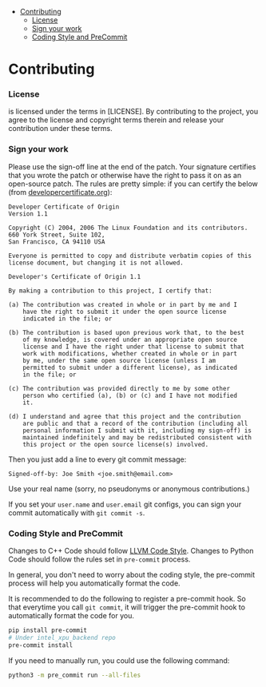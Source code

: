 - [Contributing](#contributing)
    - [License](#license)
    - [Sign your work](#sign-your-work)
    - [Coding Style and PreCommit](#coding-style-and-precommit)


# Contributing

### License

<PROJECT NAME> is licensed under the terms in [LICENSE]<link to license file in repo>. By contributing to the project, you agree to the license and copyright terms therein and release your contribution under these terms.

### Sign your work

Please use the sign-off line at the end of the patch. Your signature certifies that you wrote the patch or otherwise have the right to pass it on as an open-source patch. The rules are pretty simple: if you can certify
the below (from [developercertificate.org](http://developercertificate.org/)):

```
Developer Certificate of Origin
Version 1.1

Copyright (C) 2004, 2006 The Linux Foundation and its contributors.
660 York Street, Suite 102,
San Francisco, CA 94110 USA

Everyone is permitted to copy and distribute verbatim copies of this
license document, but changing it is not allowed.

Developer's Certificate of Origin 1.1

By making a contribution to this project, I certify that:

(a) The contribution was created in whole or in part by me and I
    have the right to submit it under the open source license
    indicated in the file; or

(b) The contribution is based upon previous work that, to the best
    of my knowledge, is covered under an appropriate open source
    license and I have the right under that license to submit that
    work with modifications, whether created in whole or in part
    by me, under the same open source license (unless I am
    permitted to submit under a different license), as indicated
    in the file; or

(c) The contribution was provided directly to me by some other
    person who certified (a), (b) or (c) and I have not modified
    it.

(d) I understand and agree that this project and the contribution
    are public and that a record of the contribution (including all
    personal information I submit with it, including my sign-off) is
    maintained indefinitely and may be redistributed consistent with
    this project or the open source license(s) involved.
```

Then you just add a line to every git commit message:

    Signed-off-by: Joe Smith <joe.smith@email.com>

Use your real name (sorry, no pseudonyms or anonymous contributions.)

If you set your `user.name` and `user.email` git configs, you can sign your
commit automatically with `git commit -s`.

### Coding Style and PreCommit
Changes to C++ Code should follow [LLVM Code Style](https://llvm.org/docs/CodingStandards.html). Changes to Python Code should follow the rules set in `pre-commit` process.

In general, you don't need to worry about the coding style, the pre-commit process will help you automatically format the code.

It is recommended to do the following to register a pre-commit hook. So that everytime you call `git commit`, it will trigger the pre-commit hook to automatically format the code for you.

```Bash
pip install pre-commit
# Under intel_xpu_backend repo
pre-commit install
```

If you need to manually run, you could use the following command:

```Bash
python3 -m pre_commit run --all-files
```
